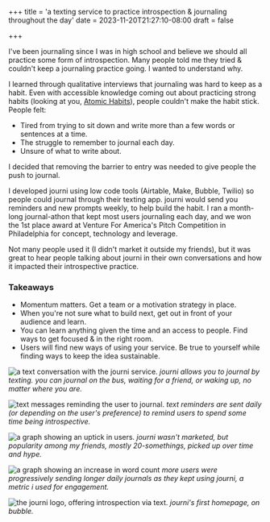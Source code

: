 +++
title = 'a texting service to practice introspection & journaling throughout the day'
date = 2023-11-20T21:27:10-08:00
draft = false

+++

I've been journaling since I was in high school and believe we should all practice some form of introspection. Many people told me they tried & couldn't keep a journaling practice going. I wanted to understand why.

I learned through qualitative interviews that journaling was hard to keep as a habit. Even with accessible knowledge coming out about practicing strong habits (looking at you, [Atomic Habits](https://jamesclear.com/atomic-habits)), people couldn't make the habit stick. People felt:
- Tired from trying to sit down and write more than a few words or sentences at a time.
- The struggle to remember to journal each day.
- Unsure of what to write about.

I decided that removing the barrier to entry was needed to give people the push to journal. 

I developed journi using low code tools (Airtable, Make, Bubble, Twilio) so people could journal through their texting app. journi would send you reminders and new prompts weekly, to help build the habit. I ran a month-long journal-athon that kept most users journaling each day, and we won the 1st place award at Venture For America's Pitch Competition in Philadelphia for concept, technology and leverage.

Not many people used it (I didn't market it outside my friends), but it was great to hear people talking about journi in their own conversations and how it impacted their introspective practice.

### Takeaways
- Momentum matters. Get a team or a motivation strategy in place.
- When you're not sure what to build next, get out in front of your audience and learn.
- You can learn anything given the time and an access to people. Find ways to get focused & in the right room.
- Users will find new ways of using your service. Be true to yourself while finding ways to keep the idea sustainable.

![a text conversation with the journi service.](/projects/journi/convo.png)
*journi allows you to journal by texting. you can journal on the bus, waiting for a friend, or waking up, no matter where you are.*

![text messages reminding the user to journal.](/projects/journi/convo.png)
*text reminders are sent daily (or depending on the user's preference) to remind users to spend some time being introspective.*

![a graph showing an uptick in users.](/projects/journi/usercount.png)
*journi wasn't marketed, but popularity among my friends, mostly 20-somethings, picked up over time and hype.*

![a graph showing an increase in word count](/projects/journi/wordcount.png)
*more users were progressively sending longer daily journals as they kept using journi, a metric i used for engagement.*

![the journi logo, offering introspection via text.](/projects/journi/logo.png)
*journi's first homepage, on bubble.*